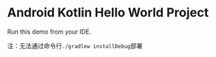 Android Kotlin Hello World Project
===========================

Run this demo from your IDE.

注：无法通过命令行`./gradlew installDebug`部署
